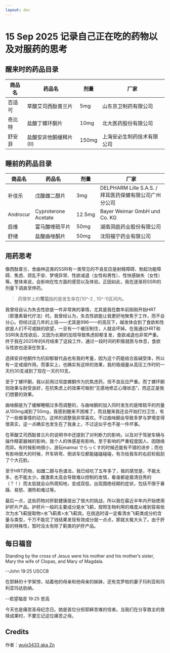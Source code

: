 ```yaml
---
layout: doc
---
```


# 15 Sep 2025 记录自己正在吃的药物以及对服药的思考

## 醒来时的药品目录

|商品名|药品名|剂量|厂家|
|---|---|---|---|
|百适可|草酸艾司西酞普兰片|5mg|山东京卫制药有限公司|
|奇比特|盐酸丁螺环酮片|10mg|北大医药股份有限公司|
|舒安菲|盐酸安非他酮缓释片(II)|150mg|上海安必生制药技术有限公司|

## 睡前的药品目录

|商品名|药品名|剂量|厂家|
|---|---|---|---|
|补佳乐|戊酸雌二醇片|3mg|DELPHARM Lille S.A.S. / 拜耳医药保健有限公司广州分公司|
|Androcur|Cyproterone Acetate|12.5mg|Bayer Weimar GmbH und Co. KG|
|启维|富马酸喹硫平片|50mg|湖南洞庭药业股份有限公司|
|舒绪|盐酸曲唑酮片|50mg|沈阳福宁药业有限公司|

## 用药思考

像西酞普兰、舍曲林这类的SSRI有一类常见的不良反应是射精障碍、勃起功能障碍、焦虑、烦乱不安、梦境异常、性欲减退（女性和男性）、性快感缺失（女性）等。整体来说，会影响在性方面的感受以及体验。正因如此，我在逐渐将SSRI的剂量下调直至停药。

> 药理学上的**常见**指的是发生率在[10^-2 , 10^-1)区间内。

我曾经自认为失去性欲是一件非常爽的事情，尤其是我在数年前刚刚开始HRT（即激素替代疗法）时。我曾经认为，失去性欲能让我更好地聚焦于工作，而不会分心。但经过这几年的上班——尤其是996——的高压下，越发体会到了食欲和性欲是人们不可或缺的欲望，一旦有一个被压制住，人就会坏掉。在我通过HRT和SSRI失去性欲后，又因为长期的加班导致焦虑抑郁复发，食欲减退也非常严重。终于我在2025年的6月结束了这段工作，通过一段时间的积极就医与休息，食欲与性欲也逐渐在恢复。

选择安非他酮作为抗抑郁替代品也有我的考量，因为这个药能结合盐碱受体，所以有一定戒烟作用。而事实上，也确实有这样的效果，我的吸烟量从高压工作时的一天约30支减到了现在一天约10支。

至于丁螺环酮，我以前用过坦度螺酮作为抗焦虑药，但不良反应严重。而丁螺环酮则效果与耐受良好，在抗焦虑上的效果可做到“无感地修正心理状态”，而这正是我们想要的效果。

曲唑酮是为了缓解睡眠过多而调整的，与曲唑酮的加入同时发生的是喹硫平的剂量从100mg减到了50mg，我感到醒来不困难了，而且醒来我还会开始打扫卫生，有了一些做事情的动力。这样的调整我非常喜欢。不过曲唑酮会导致多梦与梦境变得很真实，这一点确实也发生在了我身上，不过这似乎也不是一件坏事。

在草酸艾司西酞普兰片的说明书中还提到了对判断力的影响，以及对于驾驶车辆与操作精密器械的影响，我个人的体感是有影响，至于影响的严重程度因人、因随缘而异。有时候影响很小，游玩maimai でらっくす的时候还能有不错的进步；而也有影响很大的时候，开车转弯、倒进车位都能磕磕碰碰，有次给我车的右前轮毂刮了个大花脸。

至于HRT药物，如雌二醇与色谱龙，我已经吃了五年多了，我的感觉是，不能太多，也不能太少。雌激素太高会导致难以控制的发情，看谁都是眉清目秀的（？！）而太低就会众所周知地，变成双低，出现围绝经期的症状，包括不限于暴躁、易怒、潮热和难过等。

最后一点，这些药物对肝脏健康提出了很大的挑战，所以我在最近半年内开始使用护肝片产品。护肝片一般的主要成分是水飞蓟，按照生物利用的难度从难到容易依次为水飞蓟提取物>水飞蓟素>水飞蓟宾。在挑选时请一定看清水飞蓟类成分的含量与类型，千万不能花了钱结果发现有效成分就一点点，那就太冤大头了。由于肝脏的特殊性，暂时没太有除了蓟类的护肝产品。

## 每日福音

Standing by the cross of Jesus were his mother and his mother’s sister, Mary the wife of Clopas, and Mary of Magdala.

--John 19:25 USCCB

在耶稣的十字架傍，站着他的母亲和他母亲的姊妹，还有克罗帕的妻子玛利亚和玛利亚玛达肋纳。

--若望福音 19:25 思高

今天也是痛苦圣母纪念日。她是首位分担耶稣苦难的信者。当我们在分享救主的救赎成果时，不要忘记这位痛苦之母。

## Credits

作者：[wujx3433 aka Zn](https://github.com/wujx3433)
